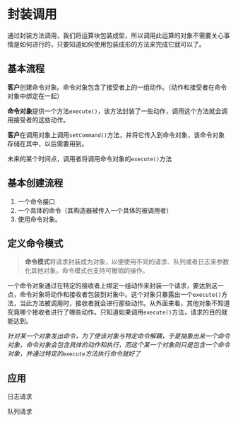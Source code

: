 # 封装调用

通过封装方法调用，我们将运算块包装成型，所以调用此运算的对象不需要关心事情是如何进行的，只要知道如何使用包装成形的方法来完成它就可以了。

## 基本流程

**客户**创建命令对象。命令对象包含了接受者上的一组动作。（动作和接受者在命令对象中绑定在一起）

**命令对象**提供一个方法`execute()`，该方法封装了一些动作，调用这个方法就会调用接受者的这些动作。

**客户**在调用对象上调用`setCommand()`方法，并将它传入到命令对象，该命令对象存储在其中，以后需要用到。

未来的某个时间点，调用者将调用命令对象的`execute()`方法

## 基本创建流程

1. 一个命令接口
2. 一个具体的命令（其构造器被传入一个具体的被调用者）
3. 使用命令对象。

## 定义命令模式

> **命令模式**将请求封装成为对象，以便使用不同的请求、队列或者日志来参数化其他对象。命令模式也支持可撤销的操作。

一个命令对象通过在特定的接收者上绑定一组动作来封装一个请求，要达到这一点，命令对象将动作和接收者包装到对象中。这个对象只暴露出一个`execute()`方法，当此方法被调用时，接收者就会进行那些动作。从外面来看，其他对象不知道究竟哪个接收者进行了哪些动作。只知道如果调用`execute()`方法，请求的目的就能达到。

*针对某一个对象发出命令，为了使该对象与特定命令解耦，于是抽象出来一个命令对象，命令对象会包含具体的动作和执行，而这个某一个对象则只是包含一个命令对象，并通过特定的`execute`方法执行命令就好了*

## 应用

日志请求

队列请求

